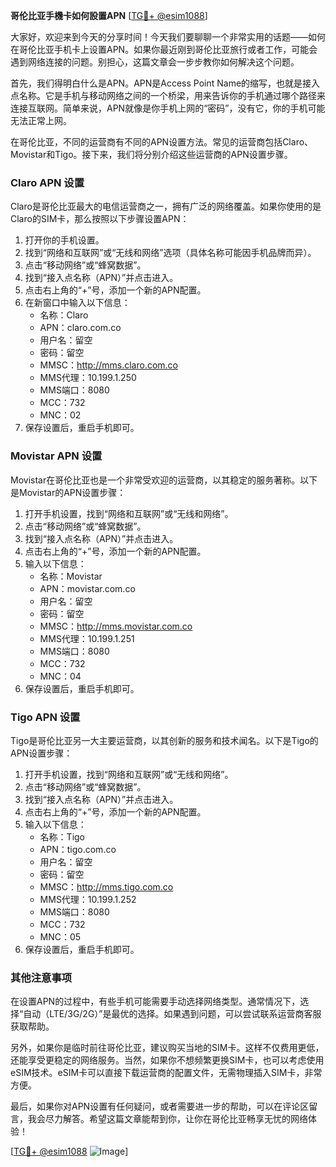 **哥伦比亚手機卡如何設置APN** [[TG💪+ @esim1088](https://t.me/s/esim1088)]

大家好，欢迎来到今天的分享时间！今天我们要聊聊一个非常实用的话题——如何在哥伦比亚手机卡上设置APN。如果你最近刚到哥伦比亚旅行或者工作，可能会遇到网络连接的问题。别担心，这篇文章会一步步教你如何解决这个问题。

首先，我们得明白什么是APN。APN是Access Point Name的缩写，也就是接入点名称。它是手机与移动网络之间的一个桥梁，用来告诉你的手机通过哪个路径来连接互联网。简单来说，APN就像是你手机上网的“密码”，没有它，你的手机可能无法正常上网。

在哥伦比亚，不同的运营商有不同的APN设置方法。常见的运营商包括Claro、Movistar和Tigo。接下来，我们将分别介绍这些运营商的APN设置步骤。

### Claro APN 设置

Claro是哥伦比亚最大的电信运营商之一，拥有广泛的网络覆盖。如果你使用的是Claro的SIM卡，那么按照以下步骤设置APN：

1. 打开你的手机设置。
2. 找到“网络和互联网”或“无线和网络”选项（具体名称可能因手机品牌而异）。
3. 点击“移动网络”或“蜂窝数据”。
4. 找到“接入点名称（APN）”并点击进入。
5. 点击右上角的“+”号，添加一个新的APN配置。
6. 在新窗口中输入以下信息：
   - 名称：Claro
   - APN：claro.com.co
   - 用户名：留空
   - 密码：留空
   - MMSC：http://mms.claro.com.co
   - MMS代理：10.199.1.250
   - MMS端口：8080
   - MCC：732
   - MNC：02
7. 保存设置后，重启手机即可。

### Movistar APN 设置

Movistar在哥伦比亚也是一个非常受欢迎的运营商，以其稳定的服务著称。以下是Movistar的APN设置步骤：

1. 打开手机设置，找到“网络和互联网”或“无线和网络”。
2. 点击“移动网络”或“蜂窝数据”。
3. 找到“接入点名称（APN）”并点击进入。
4. 点击右上角的“+”号，添加一个新的APN配置。
5. 输入以下信息：
   - 名称：Movistar
   - APN：movistar.com.co
   - 用户名：留空
   - 密码：留空
   - MMSC：http://mms.movistar.com.co
   - MMS代理：10.199.1.251
   - MMS端口：8080
   - MCC：732
   - MNC：04
6. 保存设置后，重启手机即可。

### Tigo APN 设置

Tigo是哥伦比亚另一大主要运营商，以其创新的服务和技术闻名。以下是Tigo的APN设置步骤：

1. 打开手机设置，找到“网络和互联网”或“无线和网络”。
2. 点击“移动网络”或“蜂窝数据”。
3. 找到“接入点名称（APN）”并点击进入。
4. 点击右上角的“+”号，添加一个新的APN配置。
5. 输入以下信息：
   - 名称：Tigo
   - APN：tigo.com.co
   - 用户名：留空
   - 密码：留空
   - MMSC：http://mms.tigo.com.co
   - MMS代理：10.199.1.252
   - MMS端口：8080
   - MCC：732
   - MNC：05
6. 保存设置后，重启手机即可。

### 其他注意事项

在设置APN的过程中，有些手机可能需要手动选择网络类型。通常情况下，选择“自动（LTE/3G/2G）”是最优的选择。如果遇到问题，可以尝试联系运营商客服获取帮助。

另外，如果你是临时前往哥伦比亚，建议购买当地的SIM卡。这样不仅费用更低，还能享受更稳定的网络服务。当然，如果你不想频繁更换SIM卡，也可以考虑使用eSIM技术。eSIM卡可以直接下载运营商的配置文件，无需物理插入SIM卡，非常方便。

最后，如果你对APN设置有任何疑问，或者需要进一步的帮助，可以在评论区留言，我会尽力解答。希望这篇文章能帮到你，让你在哥伦比亚畅享无忧的网络体验！

[[TG💪+ @esim1088](https://t.me/s/esim1088) ![Image](https://i.postimg.cc/4NQfJmqS/Snipaste-2025-05-13-00-14-12.png)]